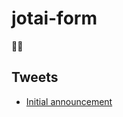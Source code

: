 # jotai-form

👻📃

## Tweets

- [Initial announcement](https://twitter.com/dai_shi/status/1518562466627821570)

